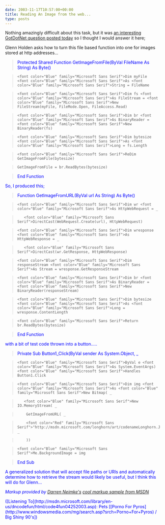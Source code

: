 ```yaml
---
date: 2003-11-17T10:57:00+00:00
title: Reading An Image from the web...
type: posts
---
```

Nothing amazingly difficult about this task, but it was [an interesting GotDotNet question posted today](http://www.gotdotnet.com/Community/MessageBoard/Thread.aspx?id=164268&Page=1#164357) so I thought I would answer it here;

Glenn Holden asks how to turn this file based function into one for images stored at http addresses...

> <font color="Blue" family="Microsoft Sans Serif">Protected <font color="Blue" family="Microsoft Sans Serif">Shared <font color="Blue" family="Microsoft Sans Serif">Function GetImageFromFile(<font color="Blue" family="Microsoft Sans Serif">ByVal FileName <font color="Blue" family="Microsoft Sans Serif">As <font color="Blue" family="Microsoft Sans Serif">String) <font color="Blue" family="Microsoft Sans Serif">As <font color="Blue" family="Microsoft Sans Serif">Byte()

>     <font color="Blue" family="Microsoft Sans Serif">Dim myFile <font color="Blue" family="Microsoft Sans Serif">As <font color="Blue" family="Microsoft Sans Serif">String = FileName

>     <font color="Blue" family="Microsoft Sans Serif">Dim fs <font color="Blue" family="Microsoft Sans Serif">As FileStream = <font color="Blue" family="Microsoft Sans Serif">New FileStream(myFile, FileMode.Open, FileAccess.Read)

>     <font color="Blue" family="Microsoft Sans Serif">Dim br <font color="Blue" family="Microsoft Sans Serif">As BinaryReader = <font color="Blue" family="Microsoft Sans Serif">New BinaryReader(fs)

>     <font color="Blue" family="Microsoft Sans Serif">Dim bytesize <font color="Blue" family="Microsoft Sans Serif">As <font color="Blue" family="Microsoft Sans Serif">Long = fs.Length

>     <font color="Blue" family="Microsoft Sans Serif">ReDim GetImageFromFile(bytesize)

>     GetImageFromFile = br.ReadBytes(bytesize)

> <font color="Blue" family="Microsoft Sans Serif">End <font color="Blue" family="Microsoft Sans Serif">Function

So, I produced this;

> <font color="Blue" family="Microsoft Sans Serif">Function GetImageFromURL(<font color="Blue" family="Microsoft Sans Serif">ByVal url <font color="Blue" family="Microsoft Sans Serif">As <font color="Blue" family="Microsoft Sans Serif">String) <font color="Blue" family="Microsoft Sans Serif">As <font color="Blue" family="Microsoft Sans Serif">Byte()

>     <font color="Blue" family="Microsoft Sans Serif">Dim wr <font color="Blue" family="Microsoft Sans Serif">As HttpWebRequest = _

>        <font color="Blue" family="Microsoft Sans Serif">DirectCast(WebRequest.Create(url), HttpWebRequest)

>     <font color="Blue" family="Microsoft Sans Serif">Dim wresponse <font color="Blue" family="Microsoft Sans Serif">As HttpWebResponse = _

>        <font color="Blue" family="Microsoft Sans Serif">DirectCast(wr.GetResponse, HttpWebResponse)

>     <font color="Blue" family="Microsoft Sans Serif">Dim responseStream <font color="Blue" family="Microsoft Sans Serif">As Stream = wresponse.GetResponseStream

>     <font color="Blue" family="Microsoft Sans Serif">Dim br <font color="Blue" family="Microsoft Sans Serif">As BinaryReader = <font color="Blue" family="Microsoft Sans Serif">New BinaryReader(responseStream)

>     <font color="Blue" family="Microsoft Sans Serif">Dim bytesize <font color="Blue" family="Microsoft Sans Serif">As <font color="Blue" family="Microsoft Sans Serif">Long = wresponse.ContentLength

>     <font color="Blue" family="Microsoft Sans Serif">Return br.ReadBytes(bytesize)

> <font color="Blue" family="Microsoft Sans Serif">End <font color="Blue" family="Microsoft Sans Serif">Function

with a bit of test code thrown into a button.....

> <font color="Blue" family="Microsoft Sans Serif">Private <font color="Blue" family="Microsoft Sans Serif">Sub Button1_Click(<font color="Blue" family="Microsoft Sans Serif">ByVal sender <font color="Blue" family="Microsoft Sans Serif">As System.<font color="Blue" family="Microsoft Sans Serif">Object, _

>     <font color="Blue" family="Microsoft Sans Serif">ByVal e <font color="Blue" family="Microsoft Sans Serif">As System.EventArgs) <font color="Blue" family="Microsoft Sans Serif">Handles Button1.Click

>     <font color="Blue" family="Microsoft Sans Serif">Dim img <font color="Blue" family="Microsoft Sans Serif">As <font color="Blue" family="Microsoft Sans Serif">New Bitmap( _

>        <font color="Blue" family="Microsoft Sans Serif">New IO.MemoryStream( _

>         GetImageFromURL( _

>         <font color="Red" family="Microsoft Sans Serif">"http://msdn.microsoft.com/longhorn/art/codenameLonghorn.JPG") _

>         ))

>     <font color="Blue" family="Microsoft Sans Serif">Me.BackgroundImage = img

> <font color="Blue" family="Microsoft Sans Serif">End <font color="Blue" family="Microsoft Sans Serif">Sub

A generalized solution that will accept file paths or URIs and automatically determine how to retrieve the stream would likely be useful, but I think this will do for Glenn...

_Markup provided by [Darren Neimke's](http://weblogs.asp.net/dneimke) [cool markup sample from MSDN](http://msdn.microsoft.com/vbasic/default.aspx?pull=/library/en-us/dv_vstechart/html/vbmarkup.asp)_

<div class="media">
  ([Listening To](http://msdn.microsoft.com/library/en-us/dncodefun/html/code4fun04252003.asp): Pets [[Porno For Pyros](http://www.windowsmedia.com/mg/search.asp?srch=Porno+For+Pyros) / Big Shiny 90's])
</div>
